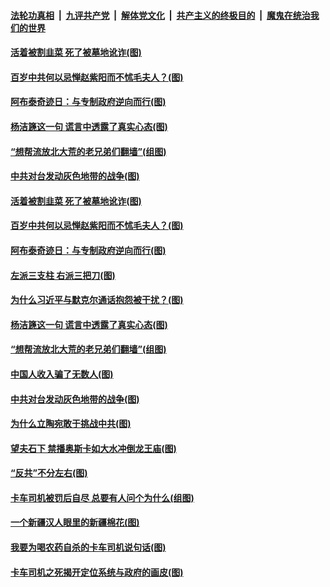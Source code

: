 ####  [法轮功真相](../../../../basic/blob/master/README.md?t=04121331) &nbsp;|&nbsp; [九评共产党](../../../../9ping.md/blob/master/README.md?t=04121331) &nbsp;|&nbsp; [解体党文化](../../../../jtdwh.md/blob/master/README.md?t=04121331)  &nbsp;|&nbsp; [共产主义的终极目的](../../../../gczydzjmd.md/blob/master/README.md?t=04121331) &nbsp;|&nbsp; [魔鬼在统治我们的世界](../../../../mgztzwmdsj.md/blob/master/README.md?t=04121331) 

#### [活着被割韭菜 死了被墓地讹诈(图)](../pages/p4/968463.md?t=04121331) 

#### [百岁中共何以忌惮赵紫阳而不怵毛夫人？(图)](../pages/p4/968458.md?t=04121331) 

#### [阿布泰奇迹日：与专制政府逆向而行(图)](../pages/p4/968442.md?t=04121331) 

#### [杨洁篪这一句 谎言中透露了真实心态(图)](../pages/p4/968397.md?t=04121331) 

#### [“想帮流放北大荒的老兄弟们翻墙”(组图)](../pages/p4/968186.md?t=04121331) 

#### [中共对台发动灰色地带的战争(图)](../pages/p4/968349.md?t=04121331) 


#### [活着被割韭菜 死了被墓地讹诈(图)](../pages/p4/968463.md?t=04121331) 

#### [百岁中共何以忌惮赵紫阳而不怵毛夫人？(图)](../pages/p4/968458.md?t=04121331) 

#### [阿布泰奇迹日：与专制政府逆向而行(图)](../pages/p4/968442.md?t=04121331) 

#### [左派三支柱 右派三把刀(图)](../pages/p4/968460.md?t=04121331) 

#### [为什么习近平与默克尔通话抱怨被干扰？(图)](../pages/p4/968444.md?t=04121331) 


#### [杨洁篪这一句 谎言中透露了真实心态(图)](../pages/p4/968397.md?t=04121331) 

#### [“想帮流放北大荒的老兄弟们翻墙”(组图)](../pages/p4/968186.md?t=04121331) 

#### [中国人收入骗了无数人(图)](../pages/p4/968374.md?t=04121331) 

#### [中共对台发动灰色地带的战争(图)](../pages/p4/968349.md?t=04121331) 

#### [为什么立陶宛敢于挑战中共(图)](../pages/p4/968197.md?t=04121331) 

#### [望夫石下 禁播奥斯卡如大水冲倒龙王庙(图)](../pages/p4/968342.md?t=04121331) 


#### [“反共”不分左右(图)](../pages/p4/968284.md?t=04121331) 

#### [卡车司机被罚后自尽 总要有人问个为什么(组图)](../pages/p4/968261.md?t=04121331) 

#### [一个新疆汉人眼里的新疆棉花(图)](../pages/p4/968264.md?t=04121331) 


#### [我要为喝农药自杀的卡车司机说句话(图)](../pages/p4/968265.md?t=04121331) 

#### [卡车司机之死揭开定位系统与政府的画皮(图)](../pages/p4/968263.md?t=04121331) 

